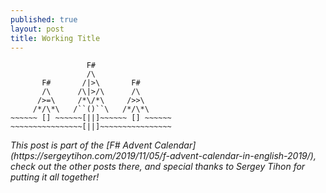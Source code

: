 ```yaml
---
published: true
layout: post
title: Working Title
---
```

```
                 F#
                 /\
       F#       /|>\       F#
       /\      /\|>/\      /\
      />=\     /*\/*\     />>\
     /*/\*\   /``()``\   /*/\*\
~~~~~~ [] ~~~~~~[||]~~~~~~ [] ~~~~~~
~~~~~~~~~~~~~~~~[||]~~~~~~~~~~~~~~~~

```
<div class="message">
  <i>
    This post is part of the [F# Advent Calendar](https://sergeytihon.com/2019/11/05/f-advent-calendar-in-english-2019/), check out the other posts there, and special thanks to Sergey Tihon for putting it all together!
  </i>
</div>
